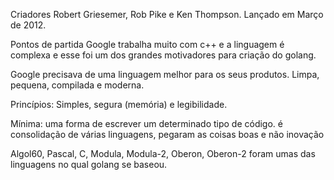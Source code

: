 Criadores Robert Griesemer, Rob Pike e Ken Thompson.
Lançado em Março de 2012.



Pontos de partida
Google trabalha muito com c++ e a linguagem é complexa e esse foi um dos grandes motivadores
para criação do golang.

Google precisava de uma linguagem melhor para os seus produtos.
Limpa, pequena, compilada e moderna.

Princípios: 
Simples, segura (memória) e legibilidade.

Mínima: uma forma de escrever um determinado tipo de código.
é consolidação de várias linguagens, pegaram as coisas boas e não inovação

Algol60, Pascal, C, Modula, Modula-2, Oberon, Oberon-2 foram umas das linguagens no qual golang se baseou.

